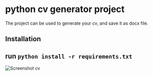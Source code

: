 # python cv generator project

The project can be used to generate your cv, and save it as docx file.

## Installation
run `python install -r requirements.txt`
----------------------------------------------------------------------------------------------------------------
![Screenshot cv](https://user-images.githubusercontent.com/122406122/219983618-83f25b7e-c5c9-4be2-b4c1-18154854cc72.PNG)
